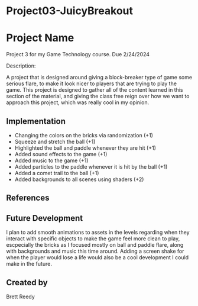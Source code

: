 # Project03-JuicyBreakout

# Project Name
Project 3 for my Game Technology course.  Due 2/24/2024

Description:

A project that is designed around giving a block-breaker type of game some serious flare, to make it look nicer to players that are trying to play the game.  This project is designed to gather all of the content learned in this section of the material, and giving the class free reign over how we want to approach this project, which was really cool in my opinion.

## Implementation
- Changing the colors on the bricks via randomization (+1)
- Squeeze and stretch the ball (+1)
- Highlighted the ball and paddle whenever they are hit (+1)
- Added sound effects to the game (+1)
- Added music to the game (+1)
- Added particles to the paddle whenever it is hit by the ball (+1)
- Added a comet trail to the ball (+1)
- Added backgrounds to all scenes using shaders (+2)

## References

## Future Development
I plan to add smooth animations to assets in the levels regarding when they interact with specific objects to make the game feel more clean to play, escpecially the bricks as I focused mostly on ball and paddle flare, along with backgrounds and music this time around.  Adding a screen shake for when the player would lose a life would also be a cool development I could make in the future.
## Created by
Brett Reedy

